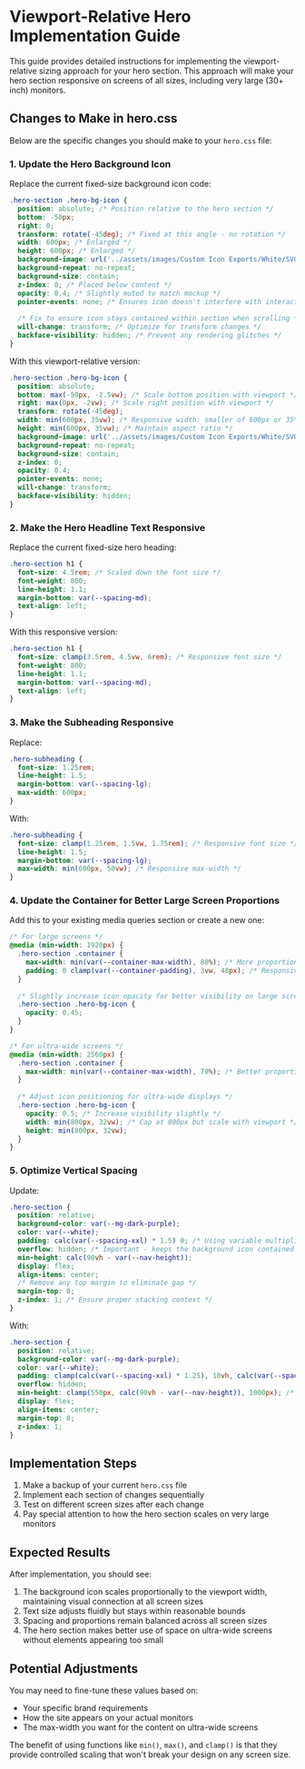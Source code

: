 # Viewport-Relative Hero Implementation Guide

This guide provides detailed instructions for implementing the viewport-relative sizing approach for your hero section. This approach will make your hero section responsive on screens of all sizes, including very large (30+ inch) monitors.

## Changes to Make in hero.css

Below are the specific changes you should make to your `hero.css` file:

### 1. Update the Hero Background Icon

Replace the current fixed-size background icon code:

```css
.hero-section .hero-bg-icon {
  position: absolute; /* Position relative to the hero section */
  bottom: -50px;
  right: 0;
  transform: rotate(-45deg); /* Fixed at this angle - no rotation */
  width: 600px; /* Enlarged */
  height: 600px; /* Enlarged */
  background-image: url('../assets/images/Custom Icon Exports/White/SVG/Best Overall UX in Cybersecurity-white.svg');
  background-repeat: no-repeat;
  background-size: contain;
  z-index: 0; /* Placed below content */
  opacity: 0.4; /* Slightly muted to match mockup */
  pointer-events: none; /* Ensures icon doesn't interfere with interactions */
  
  /* Fix to ensure icon stays contained within section when scrolling */
  will-change: transform; /* Optimize for transform changes */
  backface-visibility: hidden; /* Prevent any rendering glitches */
}
```

With this viewport-relative version:

```css
.hero-section .hero-bg-icon {
  position: absolute;
  bottom: max(-50px, -2.5vw); /* Scale bottom position with viewport */
  right: max(0px, -2vw); /* Scale right position with viewport */
  transform: rotate(-45deg);
  width: min(600px, 35vw); /* Responsive width: smaller of 600px or 35% of viewport width */
  height: min(600px, 35vw); /* Maintain aspect ratio */
  background-image: url('../assets/images/Custom Icon Exports/White/SVG/Best Overall UX in Cybersecurity-white.svg');
  background-repeat: no-repeat;
  background-size: contain;
  z-index: 0;
  opacity: 0.4;
  pointer-events: none;
  will-change: transform;
  backface-visibility: hidden;
}
```

### 2. Make the Hero Headline Text Responsive

Replace the current fixed-size hero heading:

```css
.hero-section h1 {
  font-size: 4.5rem; /* Scaled down the font size */
  font-weight: 800;
  line-height: 1.1;
  margin-bottom: var(--spacing-md);
  text-align: left;
}
```

With this responsive version:

```css
.hero-section h1 {
  font-size: clamp(3.5rem, 4.5vw, 6rem); /* Responsive font size */
  font-weight: 800;
  line-height: 1.1;
  margin-bottom: var(--spacing-md);
  text-align: left;
}
```

### 3. Make the Subheading Responsive

Replace:

```css
.hero-subheading {
  font-size: 1.25rem;
  line-height: 1.5;
  margin-bottom: var(--spacing-lg);
  max-width: 600px;
}
```

With:

```css
.hero-subheading {
  font-size: clamp(1.25rem, 1.5vw, 1.75rem); /* Responsive font size */
  line-height: 1.5;
  margin-bottom: var(--spacing-lg);
  max-width: min(600px, 50vw); /* Responsive max-width */
}
```

### 4. Update the Container for Better Large Screen Proportions

Add this to your existing media queries section or create a new one:

```css
/* For large screens */
@media (min-width: 1920px) {
  .hero-section .container {
    max-width: min(var(--container-max-width), 80%); /* More proportional container width */
    padding: 0 clamp(var(--container-padding), 3vw, 48px); /* Responsive padding */
  }
  
  /* Slightly increase icon opacity for better visibility on large screens */
  .hero-section .hero-bg-icon {
    opacity: 0.45;
  }
}

/* For ultra-wide screens */
@media (min-width: 2560px) {
  .hero-section .container {
    max-width: min(var(--container-max-width), 70%); /* Better proportions for ultra-wide */
  }
  
  /* Adjust icon positioning for ultra-wide displays */
  .hero-section .hero-bg-icon {
    opacity: 0.5; /* Increase visibility slightly */
    width: min(800px, 32vw); /* Cap at 800px but scale with viewport */
    height: min(800px, 32vw);
  }
}
```

### 5. Optimize Vertical Spacing

Update:

```css
.hero-section {
  position: relative;
  background-color: var(--mg-dark-purple);
  color: var(--white);
  padding: calc(var(--spacing-xxl) * 1.5) 0; /* Using variable multiplier for emphasis */
  overflow: hidden; /* Important - keeps the background icon contained */
  min-height: calc(90vh - var(--nav-height));
  display: flex;
  align-items: center;
  /* Remove any top margin to eliminate gap */
  margin-top: 0;
  z-index: 1; /* Ensure proper stacking context */
}
```

With:

```css
.hero-section {
  position: relative;
  background-color: var(--mg-dark-purple);
  color: var(--white);
  padding: clamp(calc(var(--spacing-xxl) * 1.25), 10vh, calc(var(--spacing-xxl) * 2.5)) 0; /* Responsive padding */
  overflow: hidden;
  min-height: clamp(550px, calc(90vh - var(--nav-height)), 1000px); /* Min and max height constraints */
  display: flex;
  align-items: center;
  margin-top: 0;
  z-index: 1;
}
```

## Implementation Steps

1. Make a backup of your current `hero.css` file
2. Implement each section of changes sequentially
3. Test on different screen sizes after each change
4. Pay special attention to how the hero section scales on very large monitors

## Expected Results

After implementation, you should see:

1. The background icon scales proportionally to the viewport width, maintaining visual connection at all screen sizes
2. Text size adjusts fluidly but stays within reasonable bounds
3. Spacing and proportions remain balanced across all screen sizes
4. The hero section makes better use of space on ultra-wide screens without elements appearing too small

## Potential Adjustments

You may need to fine-tune these values based on:

- Your specific brand requirements
- How the site appears on your actual monitors
- The max-width you want for the content on ultra-wide screens

The benefit of using functions like `min()`, `max()`, and `clamp()` is that they provide controlled scaling that won't break your design on any screen size.
